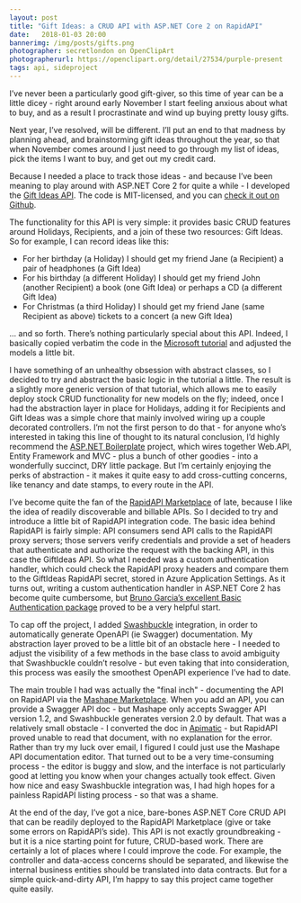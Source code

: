 ```yaml
---
layout: post
title: "Gift Ideas: a CRUD API with ASP.NET Core 2 on RapidAPI"
date:   2018-01-03 20:00
bannerimg: /img/posts/gifts.png
photographer: secretlondon on OpenClipArt
photographerurl: https://openclipart.org/detail/27534/purple-present
tags: api, sideproject
---
```


I’ve never been a particularly good gift-giver, so this time of year can be a little dicey - right around early November I start feeling anxious about what to buy, and as a result I procrastinate and wind up buying pretty lousy gifts.

Next year, I’ve resolved, will be different. I’ll put an end to that madness by planning ahead, and brainstorming gift ideas throughout the year, so that when November comes around I just need to go through my list of ideas, pick the items I want to buy, and get out my credit card.

Because I needed a place to track those ideas - and because I’ve been meaning to play around with ASP.NET Core 2 for quite a while - I developed the [Gift Ideas API](https://market.mashape.com/shaisachs/gift-ideas). The code is MIT-licensed, and you can [check it out on Github](https://github.com/shaisachs/giftideas).

The functionality for this API is very simple: it provides basic CRUD features around Holidays, Recipients, and a join of these two resources: Gift Ideas. So for example, I can record ideas like this:

* For her birthday (a Holiday) I should get my friend Jane (a Recipient) a pair of headphones (a Gift Idea)
* For his birthday (a different Holiday) I should get my friend John (another Recipient) a book (one Gift Idea) or perhaps a CD (a different Gift Idea)
* For Christmas (a third Holiday) I should get my friend Jane (same Recipient as above) tickets to a concert (a new Gift Idea)

... and so forth. There’s nothing particularly special about this API. Indeed, I basically copied verbatim the code in the [Microsoft tutorial](https://docs.microsoft.com/en-us/aspnet/core/tutorials/web-api-vsc) and adjusted the models a little bit.

I have something of an unhealthy obsession with abstract classes, so I decided to try and abstract the basic logic in the tutorial a little. The result is a slightly more generic version of that tutorial, which allows me to easily deploy stock CRUD functionality for new models on the fly; indeed, once I had the abstraction layer in place for Holidays, adding it for Recipients and Gift Ideas was a simple chore that mainly involved wiring up a couple decorated controllers. I’m not the first person to do that - for anyone who’s interested in taking this line of thought to its natural conclusion, I’d highly recommend the [ASP.NET Boilerplate](https://aspnetboilerplate.com/) project, which wires together Web.API, Entity Framework and MVC - plus a bunch of other goodies - into a wonderfully succinct, DRY little package. But I’m certainly enjoying the perks of abstraction - it makes it quite easy to add cross-cutting concerns, like tenancy and date stamps, to every route in the API.

I’ve become quite the fan of the [RapidAPI Marketplace](https://rapidapi.com/) of late, because I like the idea of readily discoverable and billable APIs. So I decided to try and introduce a little bit of RapidAPI integration code. The basic idea behind RapidAPI is fairly simple: API consumers send API calls to the RapidAPI proxy servers; those servers verify credentials and provide a set of headers that authenticate and authorize the request with the backing API, in this case the GiftIdeas API. So what I needed was a custom authentication handler, which could check the RapidAPI proxy headers and compare them to the GiftIdeas RapidAPI secret, stored in Azure Application Settings. As it turns out, writing a custom authentication handler in ASP.NET Core 2 has become quite cumbersome, but [Bruno Garcia’s excellent Basic Authentication package](https://github.com/bruno-garcia/Bazinga.AspNetCore.Authentication.Basic) proved to be a very helpful start.

To cap off the project, I added [Swashbuckle](https://www.nuget.org/packages/Swashbuckle/) integration, in order to automatically generate OpenAPI (ie Swagger) documentation. My abstraction layer proved to be a little bit of an obstacle here - I needed to adjust the visibility of a few methods in the base class to avoid ambiguity that Swashbuckle couldn’t resolve - but even taking that into consideration, this process was easily the smoothest OpenAPI experience I’ve had to date.

The main trouble I had was actually the "final inch" - documenting the API on RapidAPI via the [Mashape Marketplace](http://market.mashape.com/). When you add an API, you can provide a Swagger API doc - but Mashape only accepts Swagger API version 1.2, and Swashbuckle generates version 2.0 by default. That was a relatively small obstacle - I converted the doc in [Apimatic](https://apimatic.io) - but RapidAPI proved unable to read that document, with no explanation for the error. Rather than try my luck over email, I figured I could just use the Mashape API documentation editor. That turned out to be a very time-consuming process - the editor is buggy and slow, and the interface is not particularly good at letting you know when your changes actually took effect. Given how nice and easy Swashbuckle integration was, I had high hopes for a painless RapidAPI listing process - so that was a shame.

At the end of the day, I’ve got a nice, bare-bones ASP.NET Core CRUD API that can be readily deployed to the RapidAPI Marketplace (give or take some errors on RapidAPI’s side). This API is not exactly groundbreaking - but it is a nice starting point for future, CRUD-based work. There are certainly a lot of places where I could improve the code. For example, the controller and data-access concerns should be separated, and likewise the internal business entities should be translated into data contracts. But for a simple quick-and-dirty API, I’m happy to say this project came together quite easily.

